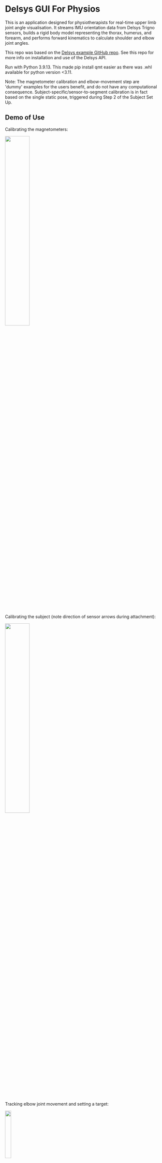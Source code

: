 # Delsys GUI For Physios

This is an application designed for physiotherapists for real-time upper limb joint angle visualisation. It streams IMU orientation data from Delsys Trigno sensors, builds a rigid body model representing the thorax, humerus, and forearm, and performs forward kinematics to calculate shoulder and elbow joint angles. 

This repo was based on the [Delsys example GitHub repo](https://github.com/delsys-inc/Example-Applications/tree/main/Python). See this repo for more info on installation and use of the Delsys API.

Run with Python 3.9.13. This made pip install qmt easier as there was .whl available for python version <3.11.

Note: The magnetometer calibration and elbow-movement step are 'dummy' examples for the users benefit, and do not have any computational consequence. Subject-specific/sensor-to-segment calibration is in fact based on the single static pose, triggered during Step 2 of the Subject Set Up. 

## Demo of Use

Calibrating the magnetometers:  

<img src="ExampleVids/CompassCalWindow.gif" width="40%"/> <br> 

Calibrating the subject (note direction of sensor arrows during attachment):

<img src="ExampleVids/SubjectSetUpWindow.gif" width="40%"/> <br> 

Tracking elbow joint movement and setting a target:

<img src="ExampleVids/AssessmentWindow1.gif" width="20%"/>

## Example App Instructions

1. Ensure that your Trigno system is connected to power and the PC via USB. Run main.py. Power on three Quattro sensors by removing from the charge station and introducing a magnet. (Sensor mode choice and orientation data channel may be different with different Delsys IMU sensors (e.g., Duo)).

2. Click the `Connect` button to connect the app to the station. This should automatically scan for paired sensors. See terminal for sensor connection info. If sensors are not already paired with the base, click `Pair`. Click `Scan` if needed to scan again. 

3. Sensor modes are set automatically for this application. To manually set different sensor modes, see Delsys example repo.

4. To begin the data stream and plotting, click the `Start` button. This will plot pitch-roll-yaw orientation data from the three connected sensors. To stop the data stream and plotting, click the `Stop` button.

5. At this stage, manually calibrate the sensor magnetometers by moving each sensor in a figure-of-eight motion for approx. 10s, then setting down still. A well-calibrated sensor should not drift when static.

6. Click `Begin Assessment` to begin physio-facing GUI. The following steps should be self-explanatory.

## Instructions From Original Delsys Repo

This is an example Python GUI application that uses the DelsysAPI AeroPy Layer to demonstrate functionality that users can implement in their own code. This example allows a user to connect to the base station, pair new sensors, scan for paired sensors, then stream EMG data visualized by plots.

Getting Started:
1. Install Python here: [Python 3.12.0](https://www.python.org/downloads/release/python-3120/).
2. Navigate to the `/Delsys-Python-Demo` base directory
3. Install dependencies using `python -m pip install -r requirements.txt`
4. Open `/AeroPy/TrignoBase.py` and copy/paste the key/license strings provided by Delsys Inc. during system purchase. Contact [support](https://delsys.com/support/) if you have any issues.
5. If you are using an IDE, set up your python interpreter/virtual environment from the settings.
6. Make sure the Trigno base station or lite are plugged in, then Run `DelsysPythonDemo.py`

## Further Reference

See [AeroPy Documentation](#AeroPy-Documentation) below.

See the DelsysAPI Documentation [here](http://data.delsys.com/DelsysServicePortal/api/web-api/index.html).

# AeroPy Documentation

## Navigation
[Python Setup](#Setup-(python)) &nbsp;<br>
[Connecting to the Trigno Base/Lite](#Connecting-to-the-Trigno-USB) &nbsp;<br>
[Sensor Management](#Sensor-Management) &nbsp;<br>
[Pre Data Collection Configuration](#Pre-Data-Collection-Configuration) &nbsp;<br>
[Data Collection Management](#Data-Collection-Management) &nbsp;<br>
[Helper Functions](#Helper-Functions) &nbsp;<br>
[DelsysAPI Object Properties](#DelsysAPI-Object-Properties) &nbsp;<br>

The DelsysAPI and AeroPy software is a development tool to be used in conjunction
with the Trigno Wireless Biofeedback System. The DelsysAPI is not intended to perform assessment or
diagnostic procedures. It is intended to be used as a software component of a third-party
software application. The function of the API is to manage the transfer of data from the Trigno
System to third-party software applications, and is designed to work exclusively with the Trigno
System. AeroPy is a simplification layer of the DelsysAPI to facilitate easy setup for configuring and streaming from sensors.
See the list of AeroPy commands below.

## Setup (python)

The `DelsysAPI.dll` must be inside of the project folder ie. resources/

```python
"""
This class creates an instance of the Trigno base. Put your key and license here.
"""
import clr
clr.AddReference("/resources/DelsysAPI")
clr.AddReference("System.Collections")

from Aero import AeroPy

key = ""
license = ""

class TrignoBase():
    def __init__(self):
        self.BaseInstance = AeroPy()
```

```python
base = TrignoBase()
TrigBase = base.BaseInstance
```
Call TrignoBase class from your program script.

```python
    def Connect_Callback(self):
        """Callback to connect to the base"""
        TrigBase.ValidateBase(key, license)
```
Use TrigBase variable to call AeroPy functions. See all AeroPy methods below:

### Connecting to the Trigno USB
```C#
public void ValidateBase(string key, string license)
```
Initial call to the Trigno Base. Sets up a connection to the base using the user's key and license strings.

&nbsp;<br>

### Sensor Management
```C#
public Task ScanSensors()
```
Scan for previously paired sensors (RF).
Pipeline must be in the Off or Connected State to run this command 

&nbsp;<br> 

```C#
public SensorTrignoRf[] GetScannedSensorsFound()
```
Get an array of sensor objects for all Trigno sensors that were found during a scan. If your sensor is on but not found during a scan please pair the sensor first before scanning again. 

&nbsp;<br> 


```C#
public Task<bool> PairSensor()
```
This sets the base into pairing mode, allowing for a user to pair a new sensor to the base.
Pipeline must be in the Off or Connected State to run this command. Sensors only need to be paired to a specific base/lite one time.
Once a sensor has been paired, you will only need to turn on the sensor and begin a scan to connect it.

&nbsp;<br>

```C#
public Task<bool> PairSensor (int pairnumber)
```
This sets the base into pairing mode, allowing for a user to pair a new sensor to the base with a specific pair number.
Pipeline must be in the Off or Connected State to run this command. Sensors only need to be paired to a specific base/lite one time.
Once a sensor has been paired, you will only need to turn on the sensor and begin a scan to connect it. To update the pair number you must re-pair that sensor with the new pair number.

<ins>Basic Pairing in Python</ins> 
(Without dialog window prompt or threading operation to await pair request)
```python
pair_number = 1
pair_confirmation = TrigBase.PairSensor(pair_number)
```

&nbsp;<br>

```C#
public bool CheckPairStatus()
```
After running the PairSensor() command, use this boolean to check if the sensor pair action (i.e. tap to magnet) was completed. Pairing is true while waiting to pair the sensor, and false once the pair has been initiated on a sensor. 

&nbsp;<br>

```C#
public async void CancelPair()
```
Called while a pair is in progress and cancel

&nbsp;<br> 

```C#
public bool SelectAllSensors()
```
Selects all the sensors that have been found in the scan. If you only want to select a specific sensor, use SelectSensor method

&nbsp;<br>  

```C#
public void SelectSensor(int sensorNum)
```
Selects the sensor for streaming at index `sensorNum`. Use SelectAllSensors() method to select all scanned sensors.

&nbsp;<br>  
```C#
public SensorTrignoRf GetSensorObject(int sensorNo)
```
Get the sensor object of the sensor at the index sensorNo 

&nbsp;<br>  
```C#
public List<string> GetAllSampleModes()
```
Get all of the sample modes that the sensors are currently set to.

&nbsp;<br>  
```C#
public string GetCurrentSensorMode(int sensorNo)
```
Get the current sensor mode string of the sensor object at index sensorNo.

&nbsp;<br>  

```C#
public void SetSampleMode(int componentNum, string sampleMode)
```
Sets the sample mode for the given sensor. Will set the sensor at index componentNum to the mode given by sampleMode

&nbsp;<br>  
```C#
public string[] GetSensorNames()
```
Return a string array of the names of the current sensors found in scan

&nbsp;<br>  
```C#
public string[] AvailibleSensorModes(int sensorSelected)
```
Return the list of sensor modes available to the sensor at index sensorSelected

&nbsp;<br>  

### Pre Data Collection Configuration

```C#
public void Configure(bool starttrigger = false, bool stoptrigger = false)
```
Configure pipeline for raw data output on all connected sensors. To enable triggering (start/stop) pass two 'True' booleans to this method. If no arguments are provided, the system will be set up without start/stop triggering enabled. Pipeline will transition to Armed

&nbsp;<br>  


```C#
public bool IsPipelineConfigured()
```
Returns true if the DelsysAPI Pipeline is currently configured for data streaming (ready for Start).
&nbsp;<br>  

### Data Collection Management
By default, this application will stream data from all channels based on what sensor(s) is/are connected (previously paired & scanned in) along with the mode the sensor(s) is/are operating in (See SetSampleMode above). 
Certain sensor modes will have more or less channels than others. See console output after pressing Start to see full list of sensors and their channels.

**Channel GUIDs**

Each Trigno channel will have a unique GUID associated with it. These GUIDs are primarily used when parsing the real-time data packets from the DelsysAPI.
See PollData() definitions below for details. 

Channel GUIDs can be obtained after Configure() and prior to data streaming (Start) so that users have the ability to choose which channels to take during data streaming.
See ConfigureCollectionOutput() method in TrignoBase.py for implementation example.

&nbsp;<br>  

```C#
public void Start(bool ytdata = false)
```
Starts Data Stream - Pipeline must be in the Armed state. Pipeline will transition to Running. Pass 'True' to Start command to get YT data output (use CheckYTDataReady() & PollYTData() )

&nbsp;<br>  
```C#
public bool CheckDataQueue()
```
Called while in the Running state (live data collection) Returns true if there is new data in the internal data buffer that is ready to be extracted. If true, use `PollData()` to return the data.

&nbsp;<br>  

```C#
public bool CheckYTDataQueue()
```
Called while in the Running state (live data collection) Returns true if there is new yt data in the internal data buffer that is ready to be extracted. If true, use `PollYTData()` to return the data.

&nbsp;<br>  

```C#
public Dictionary<Guid, List<double>> PollData()
```
This retrieves the data from the data buffer after the `Start()` method is called. Every time this method is called it will return the data, then clear the internal data queue. The return type is a dictionary output where channel GUID is the key and the channel data is the value

&nbsp;<br>  

```C#
public Dictionary<Guid, List<(double, double)>> PollYTData()
```
This retrieves the data from the data buffer after the `Start(True)` method is called. Every time this method is called it will return the data, then clear the internal data queue. The return type is a dictionary output where channel GUID is the key and the channel data is the value

&nbsp;<br>  

```C#
public void Stop()
```
Stops Data Stream - Pipeline must be in the Running state. Pipeline will transition to Armed

&nbsp;<br>  
```C#
public void ResetPipeline()
```
Resets (disarms) Pipeline - Pipeline must be in the Armed state. Pipeline will transition to Connected (Allows for users to call Scan/Pair after a collections is stopped)

&nbsp;<br>  

```C#
public bool IsWaitingForStartTrigger()
```
If start trigger is enabled (see Configure method above), once the Start() command is initiated this method will return true until the start trigger is pressed, then this method will return false and data streaming will begin.

&nbsp;<br> 

```C#
public bool IsWaitingForStopTrigger()
```
If stop trigger is enabled, once the data collection has started this method will return true until the stop trigger is pressed, then this method will return false and the data streaming will end.

&nbsp;<br> 
### Helper Functions

```C#
public string GetPipelineState()
```
Returns the current state of the RF pipeline

&nbsp;<br>  
```C#
public int GetTotalPackets()
```
Returns the total number of data packets collected from the current streaming session.

```C#
public string GetAPIUnitsEnumString(int enumInt)
```
Returns channel unit string based on unit int value from ChannelTrigno Unit enum

&nbsp;<br>  
```C#
public int GetAPIChannelTypeEnumString(int enumInt)
```
Returns channel type string based on type int value from ChannelTrigno Type enum


&nbsp;<br>

## DelsysAPI Object Properties

### SensorTrignoRF (READ-ONLY)
via GetSensorObject(int sensorNo)
&nbsp;<br>
&nbsp;<br>
```C#
public List<ChannelTrigno> TrignoChannels
```
List if all ChannelTrigno objects associated with the sensor (Channels and properties dependent on the mode the sensor is set to). All EMG modes will have the EMG channel at index 0.
&nbsp;<br>
&nbsp;<br>
```C#
public int PairNumber
```
Number provided by the user on pair.
&nbsp;<br>
&nbsp;<br>

```C#
public string Configuration.ModeString
```
String description of current operating mode
&nbsp;<br>
&nbsp;<br>

```C#
public string[] Configuration.SampleModes
```
List of all available sample modes for the sensor (different sensor types will have different available modes)
&nbsp;<br>
&nbsp;<br>
```C#
public int Properties.Sid
```
Unique SID of the physical sensor. This ID never changes for this sensor.
&nbsp;<br>
&nbsp;<br>

### ChannelTrigno (READ-ONLY)
Channel object via SensorTrignoRF's TrignoChannels list
&nbsp;<br>
&nbsp;<br>

```C#
public Guid Id
```
Channel ID used when parsing real-time data packets from DelsysAPI
&nbsp;<br>
&nbsp;<br>

```C#
public string Name
```
The channel name, typically the type and index. Ex: EMG 1, ACC X etc.
&nbsp;<br>
&nbsp;<br>

```C#
public double SampleRate
```
Sampling frequency of the channel
&nbsp;<br>
&nbsp;<br>

```C#
public Units Unit
```
Channel Unit enum. Use str() in python to get the string representation for this enum. Ex: Millivolts, G, Deg_S etc.
&nbsp;<br>
&nbsp;<br>

```C#
public ChannelTypes Type
```
Channel Type enum. Use str() in python to get the string representation for this enum. Ex: EMG, ACC, GYRO etc.
&nbsp;<br>
&nbsp;<br>

```C#
public bool IsEnabled
```
Certain Trigno channels exist during data streaming that have no use for the user. Channels that are used will have IsEnabled set to True
&nbsp;<br>
&nbsp;<br>